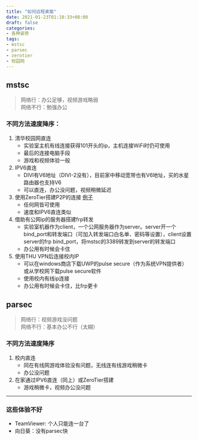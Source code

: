 ```yaml
---
title: "如何远程桌面"
date: 2021-01-23T01:10:33+08:00
draft: false
categories:
- 各种姿势
tags:
- mstsc
- parsec
- zerotier
- 校园网
---
```


## mstsc
> 网络行：办公足够，视频游戏略弱  
> 网络不行：勉强办公
### 不同方法速度降序：
1. 清华校园网直连
    - 实验室主机有线连接获得101开头的ip，主机连接WiFi时仍可使用
    - 最后的连接电脑手段
    - 游戏和视频体验一般
2. IPV6直连
    - DIVI有V6地址（DIVI-2没有），目前家中移动宽带也有V6地址，买的水星路由器也支持V6
    - 可以直连，办公没问题，视频稍微延迟
3. 使用ZeroTier搭建P2P的连接 [例子](http://einverne.github.io/post/2018/06/zerotier.html)
    - 任何网皆可使用
    - 速度和IPV6直连类似
4. 借助有公网ip的服务器搭建frp转发
    - 实验室机器作为client，一个公网服务器作为server。server开一个bind_port和转发端口（可加入转发端口白名单、密码等设置），client设置server的frp bind_port，将mstsc的3389转发到server的转发端口
    - 办公用有时候会卡住
5. 使用THU VPN后连接校内IP
    - 可以在windows商店下载UWP的pulse secure（作为系统VPN提供者）或从学校网下载pulse secure软件
    - 使用校内有线ip连接
    - 办公用有时候会卡住，比frp更卡
## parsec
> 网络行：视频游戏没问题  
> 网络不行：基本办公不行（太糊）
### 不同方法速度降序
1. 校内直连
    - 同在有线网游戏体验没有问题，无线连有线游戏稍微卡
    - 办公没问题
2. 在家通过IPV6直连（同上）或ZeroTier搭建
    - 游戏稍微卡，视频办公没问题
--- 
### 这些体验不好
- TeamViewer: 个人只能连一台了
- 向日葵：没有parsec快
